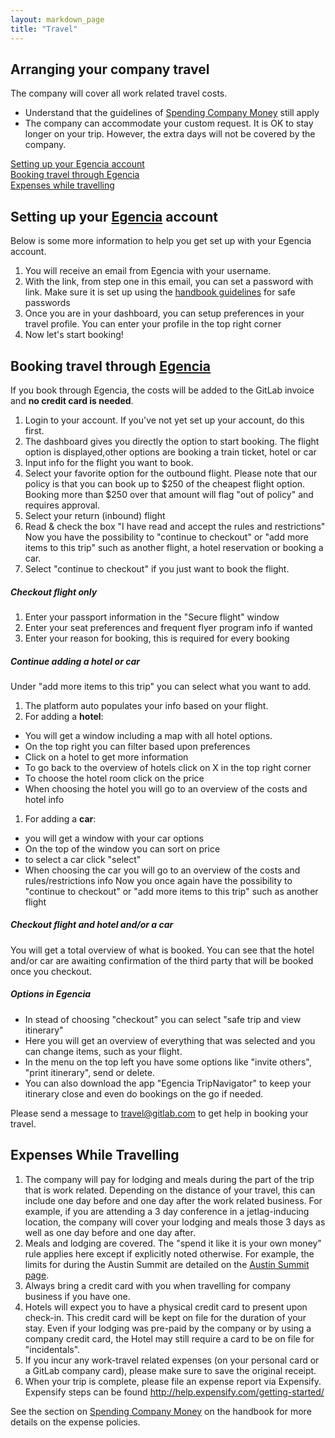 ```yaml
---
layout: markdown_page
title: "Travel"
---
```

## Arranging your company travel
The company will cover all work related travel costs.
* Understand that the guidelines of [Spending Company Money](https://about.gitlab.com/handbook/#spending-company-money) still apply
*  The company can accommodate your custom request. It is OK to stay longer on 
your trip. However, the extra days will not be covered by the company.

[Setting up your Egencia account](#setup-egencia)<br>
[Booking travel through Egencia](#egencia)<br>
[Expenses while travelling](#expenses-while-travelling)


## Setting up your [Egencia](https://www.egencia.com/auth/v1/login) account <a name="setup-egencia"></a>
Below is some more information to help you get set up with your Egencia account.
1. You will receive an email from Egencia with your username.
1. With the link, from step one in this email, you can set a password with link. 
Make sure it is set up using the [handbook guidelines](https://about.gitlab.com/handbook/security/) for safe passwords
1. Once you are in your dashboard, you can setup preferences in your travel profile. You can enter your profile in the top right corner
1. Now let's start booking!

## Booking travel through [Egencia](https://www.egencia.com/auth/v1/login) <a name="egencia"></a>

If you book through Egencia, the costs will be added to the GitLab invoice and **no credit card is needed**.

1. Login to your account. If you've not yet set up your account, do this first.
1. The dashboard gives you directly the option to start booking. The flight option is displayed,other options are booking a train ticket, hotel or car
1. Input info for the flight you want to book.
1. Select your favorite option for the outbound flight. Please note that our policy is that you can book up to $250 of the cheapest flight option. Booking more than $250 over that amount will flag "out of policy" and requires approval.
1. Select your return (inbound) flight
1. Read & check the box "I have read and accept the rules and restrictions"
Now you have the possibility to "continue to checkout" or "add more items to this trip" such as another flight, a hotel reservation or booking a car.
1. Select "continue to checkout" if you just want to book the flight.

##### Checkout flight only
1. Enter your passport information in the "Secure flight" window
1. Enter your seat preferences and frequent flyer program info if wanted
1. Enter your reason for booking, this is required for every booking

##### Continue adding a hotel or car
Under "add more items to this trip" you can select what you want to add.
1. The platform auto populates your info based on your flight.
1. For adding a **hotel**:
  * You will get a window including a map with all hotel options.
  * On the top right you can filter based upon preferences
  * Click on a hotel to get more information
  * To go back to the overview of hotels click on X in the top right corner
  * To choose the hotel room click on the price
  * When choosing the hotel you will go to an overview of the costs and hotel info
1. For adding a **car**:
  * you will get a window with your car options
  * On the top of the window you can sort on price
  * to select a car click "select"
  * When choosing the car you will go to an overview of the costs and rules/restrictions info
Now you once again have the possibility to "continue to checkout" or "add more items to this trip" such as another flight

##### Checkout flight and hotel and/or a car
You will get a total overview of what is booked. You can see that the hotel and/or car are awaiting confirmation of the third party that will be booked once you checkout.

##### Options in Egencia
* In stead of choosing "checkout" you can select "safe trip and view itinerary"
* Here you will get an overview of everything that was selected and you can change items, such as your flight. 
* In the menu on the top left you have some options like "invite others", "print itinerary", send or delete.
* You can also download the app "Egencia TripNavigator" to keep your itinerary close and even do bookings on the go if needed.

Please send a message to travel@gitlab.com to get help in booking your travel.

## Expenses While Travelling <a name="expenses-while-travelling"></a>

1. The company will pay for lodging and meals during the part of the trip
that is work related. Depending on the distance of your travel, this can include
one day before and one day after the work related business. For example, if you
are attending a 3 day conference in a jetlag-inducing location, the company will
cover your lodging and meals those 3 days as well as one day before and one day after.
1. Meals and lodging are covered. The "spend it like it is your own money" rule applies here except 
if explicitly noted otherwise. For example, the limits for during the Austin Summit
are detailed on the [Austin Summit page](https://dev.gitlab.org/summit_group_2016/Austin-Summit-2016-project).
1. Always bring a credit card with you when travelling for company business if you have one.
1. Hotels will expect you to have a physical credit card to present upon check-in. 
This credit card will be kept on file for the duration of your stay. Even if your lodging 
was pre-paid by the company or by using a company credit card, the Hotel may still
require a card to be on file for "incidentals".
1. If you incur any work-travel related expenses (on your personal card or a GitLab 
company card), please make sure to save the original receipt. 
1. When your trip is complete, please file an expense report via Expensify. 
Expensify steps can be found http://help.expensify.com/getting-started/ 

See the section on [Spending Company Money](https://about.gitlab.com/handbook/#spending-company-money)
on the handbook for more details on the expense policies.
